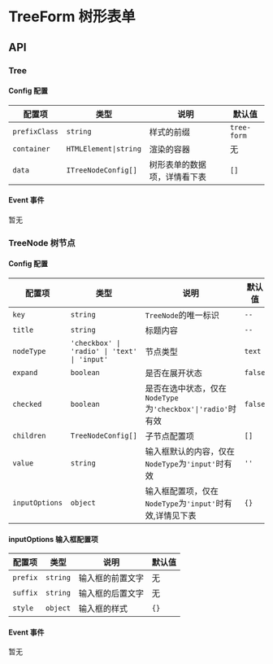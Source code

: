 # TreeForm 树形表单

## API

### Tree 

#### Config 配置

|配置项|类型|说明|默认值|
|--|--|--|--|
|```prefixClass```|```string```|样式的前缀|```tree-form```|
|```container```|```HTMLElement\|string```|渲染的容器|无|
|```data```|```ITreeNodeConfig[]```|树形表单的数据项，详情看下表|```[]```|

#### Event 事件

暂无

### TreeNode 树节点

#### Config 配置

|配置项|类型|说明|默认值|
|--|--|--|--|
|```key```|```string```|```TreeNode```的唯一标识|```--```|
|```title```|```string```|标题内容|```--```|
|```nodeType```|```'checkbox' \| 'radio' \| 'text' \| 'input'```|节点类型|```text```|
|```expand```|```boolean```|是否在展开状态|```false```|
|```checked```|```boolean```|是否在选中状态，仅在```NodeType```为```'checkbox'\|'radio'```时有效|```false```|
|```children```|```TreeNodeConfig[]```|子节点配置项|```[]```|
|```value```|```string```|输入框默认的内容，仅在```NodeType```为```'input'```时有效|```''```|
|```inputOptions```|```object```|输入框配置项，仅在```NodeType```为```'input'```时有效,详情见下表|```{}```|

#### inputOptions 输入框配置项

|配置项|类型|说明|默认值|
|--|--|--|--|
|```prefix```|```string```|输入框的前置文字|无|
|```suffix```|```string```|输入框的后置文字|无|
|```style```|```object```|输入框的样式|```{}```|

#### Event 事件

暂无
